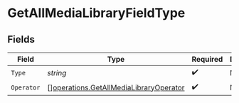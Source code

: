 # GetAllMediaLibraryFieldType


## Fields

| Field                                                                                            | Type                                                                                             | Required                                                                                         | Description                                                                                      | Example                                                                                          |
| ------------------------------------------------------------------------------------------------ | ------------------------------------------------------------------------------------------------ | ------------------------------------------------------------------------------------------------ | ------------------------------------------------------------------------------------------------ | ------------------------------------------------------------------------------------------------ |
| `Type`                                                                                           | *string*                                                                                         | :heavy_check_mark:                                                                               | N/A                                                                                              | tag                                                                                              |
| `Operator`                                                                                       | [][operations.GetAllMediaLibraryOperator](../../models/operations/getallmedialibraryoperator.md) | :heavy_check_mark:                                                                               | N/A                                                                                              |                                                                                                  |